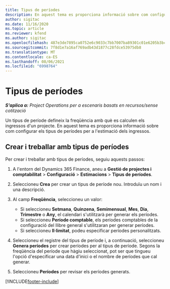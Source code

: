 ```yaml
---
title: Tipus de períodes
description: En aquest tema es proporciona informació sobre com configurar els tipus de períodes per a l'estimació dels ingressos.
author: sigitac
ms.date: 11/16/2020
ms.topic: article
ms.reviewer: kfend
ms.author: sigitac
ms.openlocfilehash: 487e3de7895ca0752e6c9033c7bb7007ba89301c01e6205b3bc8a7d750724bc9
ms.sourcegitcommit: 7f8d1e7a16af769adb43d1877c28fdce53975db8
ms.translationtype: MT
ms.contentlocale: ca-ES
ms.lasthandoff: 08/06/2021
ms.locfileid: "6998764"
---
```

# <a name="period-types"></a>Tipus de períodes

_**S'aplica a:** Project Operations per a escenaris basats en recursos/sense cotització_

Un tipus de període defineix la freqüència amb què es calculen els ingressos d'un projecte. En aquest tema es proporciona informació sobre com configurar els tipus de períodes per a l'estimació dels ingressos. 

## <a name="create-and-work-with-period-types"></a>Crear i treballar amb tipus de períodes
Per crear i treballar amb tipus de períodes, seguiu aquests passos:

1. A l'entorn del Dynamics 365 Finance, aneu a **Gestió de projectes i comptabilitat** > **Configuració** > **Estimacions** > **Tipus de períodes**.
2. Seleccioneu **Crea** per crear un tipus de període nou. Introduïu un nom i una descripció.
3. Al camp **Freqüència**, seleccioneu un valor:

    - Si seleccioneu **Setmana**, **Quinzena**, **Semimensual**, **Mes**, **Dia**, **Trimestre** o **Any**, el calendari s'utilitzarà per generar els períodes. 
    - Si seleccioneu **Període comptable**, els períodes comptables de la configuració del llibre general s'utilitzaran per generar períodes.
    - Si seleccioneu **Il·limitat**, podeu especificar períodes personalitzats.
4. Seleccioneu el registre del tipus de període i, a continuació, seleccioneu **Genera períodes** per crear períodes per al tipus de període. Segons la freqüència del període que hàgiu seleccionat, pot ser que tingueu l'opció d'especificar una data d'inici o el nombre de períodes que cal generar.
5. Seleccioneu **Períodes** per revisar els períodes generats.



[!INCLUDE[footer-include](../includes/footer-banner.md)]